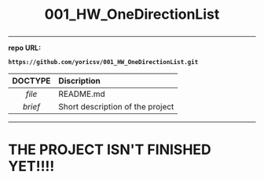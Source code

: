 # <p align = center><b>001_HW_OneDirectionList<b></p>
---
 
repo URL:
```
https://github.com/yoricsv/001_HW_OneDirectionList.git
```

**DOCTYPE** | **Discription**
:---: | :---
*file* | README.md
*brief* | Short description of the project

---
#  THE PROJECT ISN'T FINISHED YET!!!!

